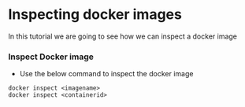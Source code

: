 # Inspecting docker images
In this tutorial we are going to see how we can inspect a docker image

### Inspect Docker image
- Use the below command to inspect the docker image
```docker 
docker inspect <imagename>
docker inspect <containerid>

```